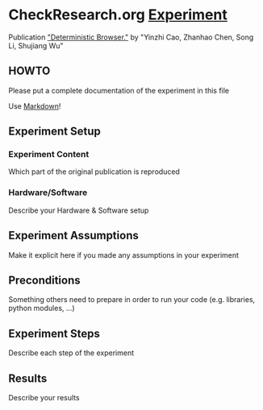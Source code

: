 # CheckResearch.org [Experiment](https://checkresearch.org/Experiment/View/35d569a8-6353-44d7-80af-6ac08290df0b)

 Publication ["Deterministic Browser."](https://dblp.uni-trier.de/rec/html/conf/ccs/CaoCLW17) by "Yinzhi Cao, Zhanhao Chen, Song Li, Shujiang Wu"

## HOWTO

Please put a complete documentation of the experiment in this file

Use [Markdown](https://guides.github.com/features/mastering-markdown/)!

## Experiment Setup

### Experiment Content

Which part of the original publication is reproduced

### Hardware/Software

Describe your Hardware & Software setup

## Experiment Assumptions

Make it explicit here if you made any assumptions in your experiment

## Preconditions

Something others need to prepare in order to run your code (e.g. libraries, python modules, ...)

## Experiment Steps

Describe each step of the experiment

## Results

Describe your results